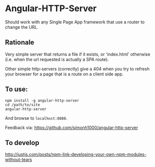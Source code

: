 # Angular-HTTP-Server

Should work with any Single Page App framework that use a router to change the URL.

## Rationale

Very simple server that returns a file if it exists, or 'index.html' otherwise (i.e. when the url requested is actually a SPA route).

Other simple http-servers (correctly) give a 404 when you try to refresh your browser for a page that is a route on a client side app.

## To use:

```
npm install -g angular-http-server
cd /path/to/site
angular-http-server
```

And browse to `localhost:8080`.

Feedback via: https://github.com/simonh1000/angular-http-server

## To develop

http://justjs.com/posts/npm-link-developing-your-own-npm-modules-without-tears
